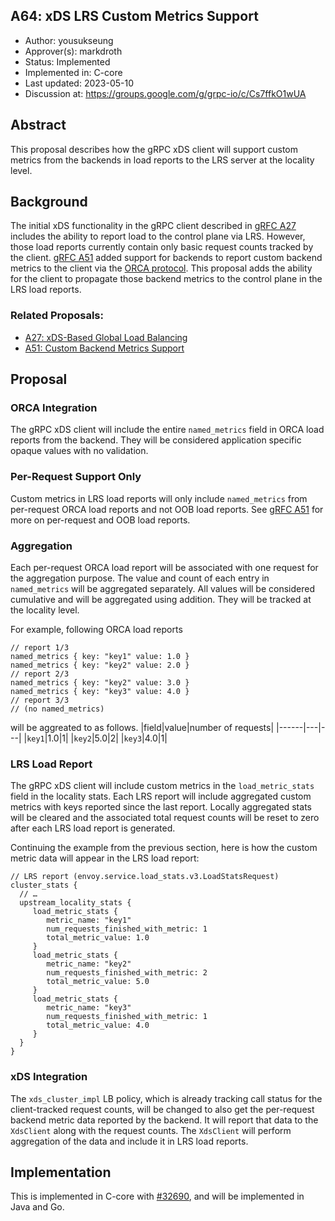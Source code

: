 A64: xDS LRS Custom Metrics Support
----
* Author: yousukseung
* Approver(s): markdroth
* Status: Implemented
* Implemented in: C-core
* Last updated: 2023-05-10
* Discussion at: https://groups.google.com/g/grpc-io/c/Cs7ffkO1wUA

## Abstract

This proposal describes how the gRPC xDS client will support custom metrics from the backends in load reports to the LRS server at the locality level.

## Background

The initial xDS functionality in the gRPC client described in [gRFC A27][A27] includes the ability to report load to the control plane via LRS. However, those load reports currently contain only basic request counts tracked by the client. [gRFC A51][A51] added support for backends to report custom backend metrics to the client via the [ORCA protocol][ORCA]. This proposal adds the ability for the client to propagate those backend metrics to the control plane in the LRS load reports.

### Related Proposals:
* [A27: xDS-Based Global Load Balancing][A27]
* [A51: Custom Backend Metrics Support][A51]

## Proposal

### ORCA Integration

The gRPC xDS client will include the entire `named_metrics` field in ORCA load reports from the backend. They will be considered application specific opaque values with no validation.

### Per-Request Support Only

Custom metrics in LRS load reports will only include `named_metrics` from per-request ORCA load reports and not OOB load reports. See [gRFC A51][A51] for more on per-request and OOB load reports.

### Aggregation

Each per-request ORCA load report will be associated with one request for the aggregation purpose. The value and count of each entry in `named_metrics` will be aggregated separately. All values will be considered cumulative and will be aggregated using addition. They will be tracked at the locality level.

For example, following ORCA load reports
```textproto
// report 1/3
named_metrics { key: "key1" value: 1.0 }
named_metrics { key: "key2" value: 2.0 }
// report 2/3
named_metrics { key: "key2" value: 3.0 }
named_metrics { key: "key3" value: 4.0 }
// report 3/3
// (no named_metrics)
```
will be aggreated to as follows.
|field|value|number of requests|
|------|---|---|
|`key1`|1.0|1|
|`key2`|5.0|2|
|`key3`|4.0|1|

### LRS Load Report

The gRPC xDS client will include custom metrics in the `load_metric_stats` field in the locality stats. Each LRS report will include aggregated custom metrics with keys reported since the last report. Locally aggregated stats will be cleared and the associated total request counts will be reset to zero after each LRS load report is generated.

Continuing the example from the previous section, here is how the custom metric data will appear in the LRS load report:
```textproto
// LRS report (envoy.service.load_stats.v3.LoadStatsRequest)
cluster_stats {
  // …
  upstream_locality_stats {
     load_metric_stats {
        metric_name: "key1"
        num_requests_finished_with_metric: 1
        total_metric_value: 1.0
     }
     load_metric_stats {
        metric_name: "key2"
        num_requests_finished_with_metric: 2
        total_metric_value: 5.0
     }
     load_metric_stats {
        metric_name: "key3"
        num_requests_finished_with_metric: 1
        total_metric_value: 4.0
     }
  }
}
```
### xDS Integration

The `xds_cluster_impl` LB policy, which is already tracking call status for the client-tracked request counts, will be changed to also get the per-request backend metric data reported by the backend. It will report that data to the `XdsClient` along with the request counts. The `XdsClient` will perform aggregation of the data and include it in LRS load reports.

## Implementation

This is implemented in C-core with [#32690][PR_32690], and will be implemented in Java and Go.

[A27]: https://github.com/grpc/proposal/blob/master/A27-xds-global-load-balancing.md
[A51]: https://github.com/grpc/proposal/blob/master/A51-custom-backend-metrics.md
[ORCA]: https://github.com/envoyproxy/envoy/issues/6614
[PR_32690]: https://github.com/grpc/grpc/pull/32690
